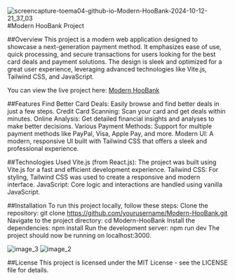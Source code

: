 ![screencapture-toema04-github-io-Modern-HooBank-2024-10-12-21_37_03](https://github.com/user-attachments/assets/caedcea8-cc22-4530-addc-85e5b925392b)#Modern HooBank Project

##Overview
This project is a modern web application designed to showcase a next-generation payment method. It emphasizes ease of use, quick processing, and secure transactions for users looking for the best card deals and payment solutions. The design is sleek and optimized for a great user experience, leveraging advanced technologies like Vite.js, Tailwind CSS, and JavaScript.

You can view the live project here: [Modern HooBank](https://toema04.github.io/Modern-HooBank/)

##Features
Find Better Card Deals: Easily browse and find better deals in just a few steps.
Credit Card Scanning: Scan your card and get deals within minutes.
Online Analysis: Get detailed financial insights and analyses to make better decisions.
Various Payment Methods: Support for multiple payment methods like PayPal, Visa, Apple Pay, and more.
Modern UI: A modern, responsive UI built with Tailwind CSS that offers a sleek and professional experience.

##Technologies Used
Vite.js (from React.js): The project was built using Vite.js for a fast and efficient development experience.
Tailwind CSS: For styling, Tailwind CSS was used to create a responsive and modern interface.
JavaScript: Core logic and interactions are handled using vanilla JavaScript.

##Installation
To run this project locally, follow these steps:
Clone the repository:
git clone https://github.com/yourusername/Modern-HooBank.git
Navigate to the project directory:
cd Modern-HooBank
Install the dependencies:
npm install
Run the development server:
npm run dev
The project should now be running on localhost:3000.

![image_3](https://github.com/user-attachments/assets/886f927b-5828-4981-a304-df1b6a3ab1a1)
![image_2](https://github.com/user-attachments/assets/27ea0bd7-9394-496f-b67a-91894632713f)

##License
This project is licensed under the MIT License - see the LICENSE file for details.
